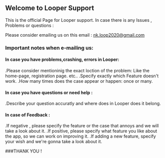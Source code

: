 ## Welcome to Looper Support

This is the official Page for Looper support. In case there is any Issues , Problems or questions :

Please consider emailing us on this email : nk.loop2020@gmail.com
### Important notes when e-mailing us:

#### In case you have problems,crashing, errors in Looper:

.Please consider mentioninig the exact loction of the problem: Like the home-page, registration page. etc..
.Specify exactly which Feature doesn't work.
.How many times does the case appear or happen: once or many.

#### In case you have questions or need help : 

.Describe your question accuratly and where does in Looper does it belong.

#### In case of Feedback : 
.If negative , please specify the feature or the case that annoys and we will take a look about it.
.If positive, please specify what feature you like about the app, so we can work on improving it.
.If adding a new feature, specify your wish and we're gonna take a look about it.

###THANK YOU !
